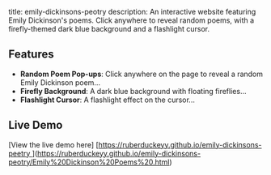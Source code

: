 title: emily-dickinsons-peotry
description: An interactive website featuring Emily Dickinson's poems. Click anywhere to reveal random poems, with a firefly-themed dark blue background and a flashlight cursor. 

## Features

- **Random Poem Pop-ups**: Click anywhere on the page to reveal a random Emily Dickinson poem...
- **Firefly Background**: A dark blue background with floating fireflies...
- **Flashlight Cursor**: A flashlight effect on the cursor...

## Live Demo
[View the live demo here] [[https://ruberduckeyy.github.io/emily-dickinsons-peetry ](https://github.com/ruberduckeyy/emily-dickinsons-peetry)](https://ruberduckeyy.github.io/emily-dickinsons-peotry/Emily%20Dickinson%20Poems%20.html)
